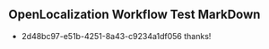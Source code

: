 ## OpenLocalization Workflow Test MarkDown
* 2d48bc97-e51b-4251-8a43-c9234a1df056 thanks!

<!--HONumber=Jul16_HO4-->


